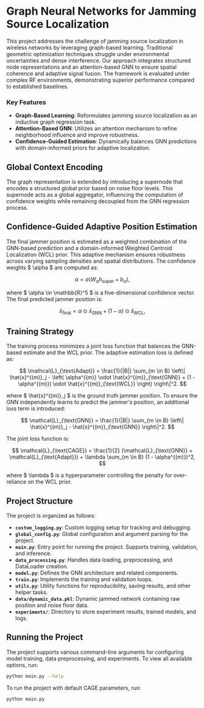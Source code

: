 # Graph Neural Networks for Jamming Source Localization

This project addresses the challenge of jamming source localization in wireless networks by leveraging graph-based learning. Traditional geometric optimization techniques struggle under environmental uncertainties and dense interference. Our approach integrates structured node representations and an attention-based GNN to ensure spatial coherence and adaptive signal fusion. The framework is evaluated under complex RF environments, demonstrating superior performance compared to established baselines.

### Key Features

- **Graph-Based Learning**: Reformulates jamming source localization as an inductive graph regression task.
- **Attention-Based GNN**: Utilizes an attention mechanism to refine neighborhood influence and improve robustness.
- **Confidence-Guided Estimation**: Dynamically balances GNN predictions with domain-informed priors for adaptive localization.


## Global Context Encoding
The graph representation is extended by introducing a supernode that encodes a structured global prior based on noise floor levels. This supernode acts as a global aggregator, influencing the computation of confidence weights while remaining decoupled from the GNN regression process.

## Confidence-Guided Adaptive Position Estimation

The final jammer position is estimated as a weighted combination of the GNN-based prediction and a domain-informed Weighted Centroid Localization (WCL) prior. This adaptive mechanism ensures robustness across varying sampling densities and spatial distributions. 
The confidence weights $ \alpha $ are computed as:

$$
\alpha = \sigma(W_\alpha h_{\text{super}} + b_\alpha),
$$

where $ \alpha \in \mathbb{R}^5 $ is a five-dimensional confidence vector. The final predicted jammer position is:

$$
\hat{x}_{\text{final}} = \alpha \odot \hat{x}_{\text{GNN}} + (1 - \alpha) \odot \hat{x}_{\text{WCL}},
$$


## Training Strategy

The training process minimizes a joint loss function that balances the GNN-based estimate and the WCL prior. The adaptive estimation loss is defined as:

$$
\mathcal{L}_{\text{Adapt}} = \frac{1}{|B|} \sum_{m \in B} \left\| \hat{x}^{(m)}_j - \left( \alpha^{(m)} \odot \hat{x}^{(m)}_{\text{GNN}} + (1 - \alpha^{(m)}) \odot \hat{x}^{(m)}_{\text{WCL}} \right) \right\|^2.
$$

where $ \hat{x}^{(m)}_j $ is the ground truth jammer position. To ensure the GNN independently learns to predict the jammer's position, an additional loss term is introduced:

$$
\mathcal{L}_{\text{GNN}} = \frac{1}{|B|} \sum_{m \in B} \left\| \hat{x}^{(m)}_j - \hat{x}^{(m)}_{\text{GNN}} \right\|^2.
$$

The joint loss function is:

$$
\mathcal{L}_{\text{CAGE}} = \frac{1}{2} (\mathcal{L}_{\text{GNN}} + \mathcal{L}_{\text{Adapt}}) + \lambda \sum_{m \in B} (1 - \alpha^{(m)})^2,
$$

where $ \lambda $ is a hyperparameter controlling the penalty for over-reliance on the WCL prior.


## Project Structure

The project is organized as follows:

- **`custom_logging.py`**: Custom logging setup for tracking and debugging.
- **`global_config.py`**: Global configuration and argument parsing for the project.
- **`main.py`**: Entry point for running the project. Supports training, validation, and inference.
- **`data_processing.py`**: Handles data loading, preprocessing, and DataLoader creation.
- **`model.py`**: Defines the GNN architecture and related components.
- **`train.py`**: Implements the training and validation loops.
- **`utils.py`**: Utility functions for reproducibility, saving results, and other helper tasks.
- **`data/dynamic_data.pkl`**: Dynamic jammed network containing raw position and noise floor data.
- **`experiments/`**: Directory to store experiment results, trained models, and logs.

## Running the Project

The project supports various command-line arguments for configuring model training, data preprocessing, and experiments. To view all available options, run:
```bash
python main.py --help
```

To run the project with default CAGE parameters, run:

```bash
python main.py
```


